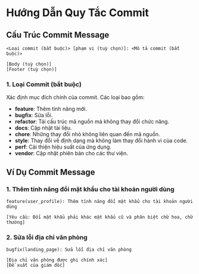 # Hướng Dẫn Quy Tắc Commit

## Cấu Trúc Commit Message

```
<Loại commit (bắt buộc)> [phạm vi (tuỳ chọn)]: <Mô tả commit (bắt buộc)>

[Body (tuỳ chọn)]
[Footer (tuỳ chọn)]
```

### 1. Loại Commit (bắt buộc)

Xác định mục đích chính của commit. Các loại bao gồm:

- **feature**: Thêm tính năng mới.
- **bugfix**: Sửa lỗi.
- **refactor**: Tái cấu trúc mã nguồn mà không thay đổi chức năng.
- **docs**: Cập nhật tài liệu.
- **chore**: Những thay đổi nhỏ không liên quan đến mã nguồn.
- **style**: Thay đổi về định dạng mà không làm thay đổi hành vi của code.
- **perf**: Cải thiện hiệu suất của ứng dụng.
- **vendor**: Cập nhật phiên bản cho các thư viện.


## Ví Dụ Commit Message

### 1. Thêm tính năng đổi mật khẩu cho tài khoản người dùng

```
feature(user_profile): Thêm tính năng đổi mật khẩu cho tài khoản người dùng

[Yêu cầu: Đổi mật khẩu phải khác mật khẩu cũ và phân biệt chữ hoa, chữ thường]
```

### 2. Sửa lỗi địa chỉ văn phòng

```
bugfix(landing_page): Sửa lỗi địa chỉ văn phòng

[Địa chỉ văn phòng được ghi chính xác]
[Đề xuất của giám đốc]
```
